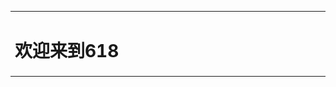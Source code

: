 <table border="0">
  <tr>
    <td width="100%">
      <h1>欢迎来到618</h1>
    </td>
    <td width="25%">
      <img src="/111.jpg" width="100%">
    </td>
    </td>
    <td width="25%">
      <img src="/222.jpg" width="100%">
    </td>
  </tr>
</table>
